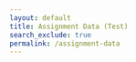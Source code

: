 ```yaml
---
layout: default
title: Assignment Data (Test)
search_exclude: true
permalink: /assignment-data
---
```


<body class="light">
<div class="assignment" id="assignment_body" style="display: none;">
    <h1 id="assignment_name">...</h1>
    <div class="data-box" id="data_box"></div>
    <div class="split-container">
        <div class="left-side">
            <p id="content"></p>
            <div class="container" id="file_preview_container" style="display: none;">
                <div class="header" style="margin-bottom: 10px;">PREVIEW</div>
                <div id="filePreview"></div>
            </div>
        </div>
        <div class="divider"></div>
        <div class="right-side">
            <div id="student_display" class="container" style="display: none;">
                <div class="header">SUBMIT ASSIGNMENT</div>
                <div class="upload-title">File Upload</div>
                <input type="file" id="fileInput" class="file-upload">
                <div class="placeholder" id="file_check">Due to storage limitations, submissions must not exceed 1 megabyte (MB).</div>
                <button class="submit-btn" onclick="submit()">SUBMIT</button>
                <div id="submissions_for_preview" class="underline-pointer-hover" style="display: none;">
                    <div class="upload-title" style="margin-bottom:10px;">Your Submissions</div>
                    <ol id="submission_list"></ol>
                    <button id="close_preview_button_student" class="submit-btn" onclick="closePreview()" style="display: none;">CLOSE PREVIEW</button>
                </div>
            </div>
            <div id="teacher_display" class="container" style="display: none;">
                <div class="header" style="margin-bottom: 10px;">SUBMISSIONS</div>
                <div id="teacher_submissions" class="full-submission-list" style="display: none;">
                    <ul id="full_submission_list"></ul>
                    <button id="close_preview_button_teacher" class="submit-btn" onclick="closePreview()" style="display: none;">CLOSE PREVIEW</button>
                </div>
            </div>
        </div>
    </div>
</div>
<br>
</body>

<script>
    function themeChange() {
            const DarkMode = JSON.parse(localStorage.getItem('DarkMode')) || false;
            const newDarkMode = !DarkMode;
            if (DarkMode) {
                document.body.classList.add('dark');
                document.body.classList.remove('light');
            } else {
                document.body.classList.add('light');
                document.body.classList.remove('dark');
            }
            localStorage.setItem('DarkMode', JSON.stringify(newDarkMode));
    }

    var local = "http://localhost:8911";
    var deployed = "https://jcc.stu.nighthawkcodingsociety.com";
    const currentUrl = window.location.href;
    var fetchUrl = deployed;
    if (currentUrl.includes("localhost") || currentUrl.includes("127.0.0.1")) {
        fetchUrl = local;
    }

    // variables for dates
    let dateFormatter = new Intl.DateTimeFormat('en-US', {
        month: 'long',
        day: 'numeric',
        year: 'numeric',
    });
    let timeFormatter = new Intl.DateTimeFormat('en-US', {
        hour: 'numeric',
        minute: 'numeric',
        hour12: true,
    });

    // this is method to extract the query parameter from URL
    function getParameterByName(name, url) {
        if (!url) url = window.location.href;
        name = name.replace(/[\[\]]/g, '\\$&');
        var regex = new RegExp('[?&]' + name + '(=([^&#]*)|&|#|$)'),
            results = regex.exec(url);
        if (!results) return null;
        if (!results[2]) return '';
        return decodeURIComponent(results[2].replace(/\+/g, ' '));
    }

    // global variable for file upload validity check
    const validFileTypes = [];

    // preview method that gets used
    function itsPreviewingTime(submissionId) {
        fetch(`${fetchUrl}/api/assignment/preview?id=${submissionId}`, {
            method: 'GET',
            mode: 'cors',
            cache: 'no-cache',
            credentials: 'include',
            headers: {
                // Add any necessary headers here
                'Content-Type': 'application/json',
            },
        })
        .then(response => {
            if (!response.ok) {
                throw new Error('Failed to fetch file preview');
            }
            return response.blob();
        })
        .then(blob => {
            const fileUrl = URL.createObjectURL(blob);

            // Assuming you have a div with id 'filePreviewDiv' where you want to display the file
            var filePreviewDiv = document.getElementById('filePreview');

            // Clear previous content of the div, if any
            filePreviewDiv.innerHTML = '';

            // Create appropriate element based on file type
            const fileType = blob.type;
            if (fileType.startsWith('image/')) {
                // For images, display using img tag
                const img = document.createElement('img');
                img.src = fileUrl;
                filePreviewDiv.appendChild(img);
            } else if (fileType === 'application/pdf') {
                // For PDF files, display using iframe
                const iframe = document.createElement('iframe');
                iframe.src = fileUrl;
                iframe.width = '100%';
                iframe.height = '600px'; // Adjust height as needed
                filePreviewDiv.appendChild(iframe);
            } else {
                // For other file types, provide a download link
                const downloadLink = document.createElement('a');
                downloadLink.href = fileUrl;
                downloadLink.textContent = 'Download File';
                filePreviewDiv.appendChild(downloadLink);
            }
            document.getElementById('content').style = "display: none;";
            document.getElementById('file_preview_container').style = "display: block;";
            document.getElementById("close_preview_button_student").style = "display: block;";
            document.getElementById("close_preview_button_teacher").style = "display: block;";
        })
        .catch(error => console.error('Error fetching file preview:', error));
    }

    function closePreview() {
        document.getElementById('content').style = "display: block;";
        document.getElementById('file_preview_container').style = "display: none;";
        document.getElementById("close_preview_button_student").style = "display: none;";
        document.getElementById("close_preview_button_teacher").style = "display: none;";
        document.querySelectorAll('.submission-item').forEach(function(element) {
            element.classList.remove('clicked'); // removing click for every other item
            // removing any existing input and button elements
            const existingInput = element.parentElement.querySelector('input');
            const existingButton = element.parentElement.querySelector('button');
            if (existingInput) {
                existingInput.remove();
            }
            if (existingButton) {
                existingButton.remove();
            }
        });
    }

    // used to build the frontend info for the assignment
    function fetchAssignmentData() {
        // starting by extracting the assignment ID from query parameter
        var assignmentId = getParameterByName('id');
        if (assignmentId) {
            // Fetch assignment data using the assignment ID
            fetch(`${fetchUrl}/api/assignment/cookie/${assignmentId}`, {
                method: 'GET',
                mode: 'cors', // no-cors, *cors, same-origin
                cache: 'no-cache', // *default, no-cache, reload, force-cache, only-if-cached
                credentials: 'include', // include, *same-origin, omit
                headers: {
                    // No need to set anything here
                },
            })
            .then(response => {
                if (!response.ok) {
                    throw new Error('Network response was not ok');
                }
                return response.json();
            })
            .then(data => {
                // Handle fetched assignment data here
                var assignmentData = data.data;
                console.log('Fetched assignment data from ' + assignmentData.name + ':', data);
                document.getElementById('assignment_name').innerHTML = assignmentData.name;
                var assignmentDate = new Date(assignmentData.dateDue);

                // identifying valid file types
                for (var i = 0; i < assignmentData.allowedFileTypes.length; i++) {
                    validFileTypes.push(assignmentData.allowedFileTypes[i]);
                }

                // chatGPT helped with this one!!
                let formattedDate = dateFormatter.format(assignmentDate);
                let formattedTime = timeFormatter.format(assignmentDate);
                let formattedDateTime = `${formattedDate} (${formattedTime})`;
                const dataBox = document.getElementById('data_box');

                // populating the data box with flex items
                dataBox.innerHTML = "";
                dataBox.appendChild(Object.assign(document.createElement('div'), {className: 'data-item', textContent:`DUE: ${formattedDateTime}`}));
                dataBox.appendChild(Object.assign(document.createElement('div'), {className: 'divider', textContent:` | `}));
                dataBox.appendChild(Object.assign(document.createElement('div'), {className: 'data-item', textContent:`POINTS: ${assignmentData.points}`}));
                dataBox.appendChild(Object.assign(document.createElement('div'), {className: 'divider', textContent:` | `}));
                dataBox.appendChild(Object.assign(document.createElement('div'), {className: 'data-item', textContent:`ALLOWED FILES: ${assignmentData.allowedFileTypes.map(str => str.toUpperCase()).join(', ')}`}));
                dataBox.appendChild(Object.assign(document.createElement('div'), {className: 'divider', textContent:` | `}));
                if (data.role == "teacher") {
                    dataBox.appendChild(Object.assign(document.createElement('div'), {className: 'data-item', textContent:`SUBMISSIONS: ${assignmentData.allSubmitters.length}/${assignmentData.allAssignees.length}`}));
                } else {
                    dataBox.appendChild(Object.assign(document.createElement('div'), {className: 'data-item', textContent:`SUBMISSIONS: ${data.submissions.length}/${assignmentData.allowedSubmissions}`}));
                }
                document.getElementById('content').innerHTML = assignmentData.content;

                // populating student's own submissions, if applicable
                if (data.role == "student") {
                    if (data.submissions.length > 0) {
                        populateSubmissionsForStudent(data.submissions, assignmentData.points);
                    }
                    document.getElementById("student_display").style = "display: block;";
                } else if (data.role = "teacher") {
                    populateSubmissionsForTeacher(assignmentData);
                    document.getElementById("teacher_display").style = "display: block;";
                }

                // displaying information once it has been properly processed
                document.getElementById('assignment_body').style = "display: block;";
            })
            .catch(error => console.error('Error fetching assignment data:', error));
        }
    }

    function populateSubmissionsForTeacher(data) {
        const submissionList = document.getElementById("full_submission_list");
        submissionList.innerHTML = "";
        for (var i = 0; i < data.allAssignees.length; i++) {
            // determining if submitted
            var submitted = false;
            // creating framework for each user's submissions
            var submitterName = document.createElement("li");
            submitterName.innerHTML = data.allAssignees[i].name;
            for (var submitter of data.allSubmitters) {
                if (submitter.email == data.allAssignees[i].email) {
                    submitted = true;
                }
            }
            if (!(submitted)) {
                submitterName.innerHTML += " (No Submission)";
            }
            submissionList.appendChild(submitterName);
            var submissionOrderedList = document.createElement("ol");
            const dueDate = new Date(data.dateDue);
            // iterating to find a student's submissions
            for (var submission of data.submissions) {
                if (submission.submitter.email == data.allAssignees[i].email) {
                    // text is what can be clicked
                    submitted = true;
                    // building element variables
                    var submissionListItem = document.createElement("li");
                    var submissionId = submission.id;
                    submissionListItem.id = String(submissionId);
                    submissionListItem.setAttribute('class', 'inline-elements');
                    var submissionText = document.createElement("span");
                    submissionText.setAttribute('class', 'submission-item');
                    var submissionTimeSub = new Date(submission.timeSubmitted);
                    var formattedSubDateTime = `${dateFormatter.format(submissionTimeSub)} (${timeFormatter.format(submissionTimeSub)})`;
                    var lateText = "";
                    if (submissionTimeSub > dueDate) {
                        lateText += "(late)";
                    }
                    var grade = "(Not graded)";
                    if (submission.score >= 0) {
                        grade = `(${submission.score}/${data.points})`;
                    }

                    submissionText.innerHTML = `${formattedSubDateTime} ${lateText} ${grade}`;

                    // clicking for preview, event listener
                    submissionText.addEventListener("click", function() {
                        // when clicked, the link will bring up the preview
                        document.querySelectorAll('.submission-item').forEach(function(element) {
                            element.classList.remove('clicked'); // removing click for every other item
                            // removing any existing input and button elements
                            const existingInput = element.parentElement.querySelector('input');
                            const existingButton = element.parentElement.querySelector('button');
                            if (existingInput) {
                                existingInput.remove();
                            }
                            if (existingButton) {
                                existingButton.remove();
                            }
                        });

                        this.classList.add('clicked'); // making this one clicked, color stays

                        // create input element
                        const input = document.createElement('input');
                        input.type = 'number';
                        input.placeholder = '...';

                        // create button element
                        const button = document.createElement('button');
                        button.textContent = 'Submit';
                        button.onclick = function() {
                            console.log(this.parentElement.id);
                            submitGrade(Number(this.parentElement.id), input.value);
                        };

                        // Append the input and button to the clicked element's container
                        this.parentElement.appendChild(input);
                        this.parentElement.appendChild(button);
                    });

                    // adding onclick for preview and then adding to other parent elements
                    submissionText.setAttribute('onclick', `itsPreviewingTime(${submissionId})`);
                    submissionListItem.appendChild(submissionText);
                    submissionOrderedList.appendChild(submissionListItem);
                }
            }
            submitterName.appendChild(submissionOrderedList);
            document.getElementById("teacher_submissions").style = "display: block;";
        }
    }

    function submitGrade(submissionId, score) {
        // making grading request
        fetch(`${fetchUrl}/api/assignment/cookie/${submissionId}/grading?score=${score}`, {
            method: 'POST',
            mode: 'cors', // no-cors, *cors, same-origin
            cache: 'no-cache', // *default, no-cache, reload, force-cache, only-if-cached
            credentials: 'include', // include, *same-origin, omit
            headers: {
                // No need to set anything here
            },
        })
        .then(response => {
            if (!response.ok) {
                throw new Error('Network response was not ok');
            }
            fetchAssignmentData();
            return;
        })
        .catch(error => console.error('Error grading submission:', error));
    }

    function populateSubmissionsForStudent(submissions, points) {
        const submissionList = document.getElementById("submission_list");
        submissionList.innerHTML = "";
        for (var i = 0; i < submissions.length; i++) {
            var submissionListItem = document.createElement("li");
            var submissionItem = document.createElement("span");
            submissionItem.setAttribute('class', 'submission-item');
            const submissionTimeSub = new Date(submissions[i].timeSubmitted);
            var formattedSubDateTime = `${dateFormatter.format(submissionTimeSub)} (${timeFormatter.format(submissionTimeSub)})`;
            var late = false;
            var grade = "(not graded)";
            if (submissions[i].score >= 0) {
                grade = `(${submissions[i].score}/${points})`;
            }
            submissionItem.innerHTML = `${formattedSubDateTime} ${grade}`;
            var submissionId = submissions[i].id;
            submissionItem.addEventListener("click", function() {
                // when clicked, the link will bring up the preview
                document.querySelectorAll('.submission-item').forEach(function(element) {
                    element.classList.remove('clicked'); // removing click for every other item
                });
                this.classList.add('clicked'); // making this one clicked, color stays
            });
            submissionItem.setAttribute('onclick', `itsPreviewingTime(${submissionId})`);
            submissionListItem.appendChild(submissionItem);
            submissionList.appendChild(submissionListItem);
        }
        document.getElementById("submissions_for_preview").style = "display: block;";
    }

    // WHEN THE PAGE LOADS, ASSIGNMENT DATA IS FETCHED
    window.onload = fetchAssignmentData;

    document.getElementById('fileInput').addEventListener('change', function(event) {
        const file = event.target.files[0];

        if (file) {
            const fileType = file.type;
            const fileTypeParts = fileType.split('/');
            var subtype = fileTypeParts[1];
            if (subtype == "vnd.openxmlformats-officedocument.wordprocessingml.document") {
                subtype = "docx";
            }

            if (validFileTypes.includes(subtype)) {
                document.getElementById('file_check').innerHTML = "This file is valid to submit!";
            } else {
                document.getElementById('file_check').innerHTML = `Uh oh! This file is invalid. (Type: .${subtype})`;
            }
        }
    });

    function preview2() {
        var assignmentID = getParameterByName('id');
        console.log(assignmentID);

        if (assignmentID) {
            fetch(`${fetchUrl}/api/assignment/previewCheck?id=${assignmentID}`, {
                method: 'GET',
                mode: 'cors',
                cache: 'no-cache',
                credentials: 'include',
                
                headers: {
                    // Add any necessary headers here
                    'Content-Type': 'application/json',

                },
            })
            .then(response => {
                if (!response.ok) {
                    throw new Error('Do not have access to view this assignment or assignment does not exist');
                }
                return response.text(); // Assuming the response is plain text
            })
            .then(data => {
                console.log('Fetched preview data:', data);
                // Optionally, you can display the data on the page
                const lines = data.split('\n');
                console.log(lines[0]);
                console.log(lines[1]);
                console.log(lines[2]);
                console.log(lines[3]);
                console.log(lines[4]);
                document.getElementById('submissionid').innerText = lines[0];
                document.getElementById('name').innerText = lines[1];
                const submitterString = lines[1];
                const submitterName = submitterString.split(":")[1].trim();
                document.getElementById('filepath').innerText = lines[2];
                document.getElementById('timesubmitted').innerText = lines[3];
                document.getElementById('submissionnumber').innerText = lines[4];
                fetch(`${fetchUrl}/api/assignment/showFilePreview?id=${assignmentID}&submitter=${submitterName}`, {
                    method: 'GET',
                    mode: 'cors',
                    cache: 'no-cache',
                    credentials: 'include',
                    headers: {
                        // Add any necessary headers here
                        'Content-Type': 'application/json',
                    },
                })
                .then(response => {
                    if (!response.ok) {
                        throw new Error('Failed to fetch file preview');
                    }
                    return response.blob();
                })
                .then(blob => {
                    const fileUrl = URL.createObjectURL(blob);

                    // Assuming you have a div with id 'filePreviewDiv' where you want to display the file
                    var filePreviewDiv = document.getElementById('filePreview');

                    // Clear previous content of the div, if any
                    filePreviewDiv.innerHTML = '';

                    // Create appropriate element based on file type
                    const fileType = blob.type;
                    if (fileType.startsWith('image/')) {
                        // For images, display using img tag
                        const img = document.createElement('img');
                        img.src = fileUrl;
                        filePreviewDiv.appendChild(img);
                    } else if (fileType === 'application/pdf') {
                        // For PDF files, display using iframe
                        const iframe = document.createElement('iframe');
                        iframe.src = fileUrl;
                        iframe.width = '100%';
                        iframe.height = '600px'; // Adjust height as needed
                        filePreviewDiv.appendChild(iframe);
                    } else {
                        // For other file types, provide a download link
                        const downloadLink = document.createElement('a');
                        downloadLink.href = fileUrl;
                        downloadLink.textContent = 'Download File';
                        filePreviewDiv.appendChild(downloadLink);
                    }
                })
                .catch(error => console.error('Error fetching file preview:', error));

            })
        }
    }

    // RAYMOND CODE
    const submitFile = async (file) => {
        const formData = new FormData();
        formData.append('file', file);
        // formData.append('id', getParameterByName('id'));
        // // Get the current date and time in ISO 8601 format
        // const submissionTime = new Date().toISOString();
        // formData.append('submissionTime', submissionTime);

        // Get the current date and time in ISO 8601 format
        const submissionTime = new Date().toISOString();

        try {
            const response = await fetch(`${fetchUrl}/api/assignment/submit/${getParameterByName('id')}/${submissionTime}`, {
                method: 'POST',
                body: formData,
                mode: 'cors', // no-cors, *cors, same-origin
                cache: 'no-cache', // *default, no-cache, reload, force-cache, only-if-cached
                credentials: 'include', // include, *same-origin, omit
                headers: {
                    // No need to set 'content-type' for FormData, apparently
                },
            });

            if (!response.ok) {
                const errorMessage = await response.text();
                throw new Error(errorMessage);
            }

            const filePath = await response.text();
            console.log('File uploaded successfully:', filePath);
            // NOW THAT IT'S SUCCESSFUL, HAVE IT RELOAD THE FRONTEND ELEMENTS WITH THAT INITIAL METHOD
            fetchAssignmentData();
        } catch (error) {
            console.error('Error uploading file:', error.message);
        }
    };

    function submit() {
        const fileInput = document.getElementById('fileInput');
        const file = fileInput.files[0];
        
        if (file) {
            submitFile(file);
        } else {
            console.error('No file selected');
        }
    }
</script>
